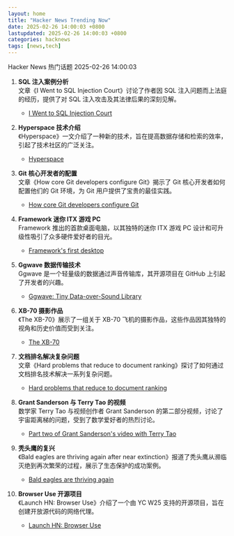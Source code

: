 ```yaml
---  
layout: home  
title: "Hacker News Trending Now"  
date: 2025-02-26 14:00:03 +0800  
lastupdated: 2025-02-26 14:00:03 +0800  
categories: hacknews  
tags: [news,tech]
---  
```

Hacker News 热门话题 2025-02-26 14:00:03
  
1. **SQL 注入案例分析**  
   文章《I Went to SQL Injection Court》讨论了作者因 SQL 注入问题而上法庭的经历，提供了对 SQL 注入攻击及其法律后果的深刻见解。  
   - [I Went to SQL Injection Court][i-went-to-sql-injection-court]
  
2. **Hyperspace 技术介绍**  
   《Hyperspace》一文介绍了一种新的技术，旨在提高数据存储和检索的效率，引起了技术社区的广泛关注。  
   - [Hyperspace][hyperspace]
  
3. **Git 核心开发者的配置**  
   文章《How core Git developers configure Git》揭示了 Git 核心开发者如何配置他们的 Git 环境，为 Git 用户提供了宝贵的最佳实践。  
   - [How core Git developers configure Git][how-core-git-devs-configure-git]
  
4. **Framework 迷你 ITX 游戏 PC**  
   Framework 推出的首款桌面电脑，以其独特的迷你 ITX 游戏 PC 设计和可升级性吸引了众多硬件爱好者的目光。  
   - [Framework's first desktop][framework-first-desktop]
  
5. **Ggwave 数据传输技术**  
   Ggwave 是一个轻量级的数据通过声音传输库，其开源项目在 GitHub 上引起了开发者的兴趣。  
   - [Ggwave: Tiny Data-over-Sound Library][ggwave]
  
6. **XB-70 摄影作品**  
   《The XB-70》展示了一组关于 XB-70 飞机的摄影作品，这些作品因其独特的视角和历史价值而受到关注。  
   - [The XB-70][the-xb70]
  
7. **文档排名解决复杂问题**  
   文章《Hard problems that reduce to document ranking》探讨了如何通过文档排名技术解决一系列复杂问题。  
   - [Hard problems that reduce to document ranking][hard-problems-document-ranking]
  
8. **Grant Sanderson 与 Terry Tao 的视频**  
   数学家 Terry Tao 与视频创作者 Grant Sanderson 的第二部分视频，讨论了宇宙距离梯的问题，受到了数学爱好者的热烈讨论。  
   - [Part two of Grant Sanderson's video with Terry Tao][grant-tao-video]
  
9. **秃头鹰的复兴**  
   《Bald eagles are thriving again after near extinction》报道了秃头鹰从濒临灭绝到再次繁荣的过程，展示了生态保护的成功案例。  
   - [Bald eagles are thriving again][bald-eagles]
  
10. **Browser Use 开源项目**  
    《Launch HN: Browser Use》介绍了一个由 YC W25 支持的开源项目，旨在创建开放源代码的网络代理。  
    - [Launch HN: Browser Use][launch-hn-browser-use]

[i-went-to-sql-injection-court]: https://sockpuppet.org/blog/2025/02/09/fixing-illinois-foia/
[hyperspace]: https://hypercritical.co/2025/02/25/hyperspace
[how-core-git-devs-configure-git]: https://blog.gitbutler.com/how-git-core-devs-configure-git/
[framework-first-desktop]: https://arstechnica.com/gadgets/2025/02/framework-known-for-upgradable-laptops-intros-not-particularly-upgradable-desktop/
[ggwave]: https://github.com/ggerganov/ggwave
[the-xb70]: http://codex99.com/photography/the-xb70.html
[hard-problems-document-ranking]: https://noperator.dev/posts/document-ranking-for-complex-problems/
[grant-tao-video]: https://mathstodon.xyz/@tao/114054291471216181
[bald-eagles]: https://www.newsweek.com/bald-eagles-back-brink-extinction-2025097
[launch-hn-browser-use]: https://github.com/browser-use/browser-use